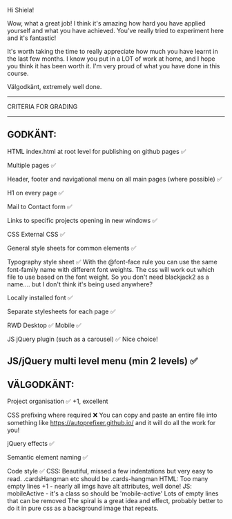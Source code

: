 Hi Shiela!

Wow, what a great job! I think it's amazing how hard you have applied yourself and what you have achieved. You've really tried to experiment here and it's fantastic!

It's worth taking the time to really appreciate how much you have learnt in the last few months. I know you put in a LOT of work at home, and I hope you think it has been worth it. I'm very proud of what you have done in this course.

Välgodkänt, extremely well done.

*************************************

CRITERIA FOR GRADING

*************************************

GODKÄNT:
-------------------------------------

HTML
  index.html at root level for publishing on github pages ✅

  Multiple pages ✅

  Header, footer and navigational menu on all main pages (where possible) ✅

  H1 on every page ✅

  Mail to Contact form ✅

  Links to specific projects opening in new windows ✅     

CSS
  External CSS ✅

  General style sheets for common elements ✅

  Typography style sheet ✅
    With the @font-face rule you can use the same font-family name with different font weights. The css will work out which file to use based on the font weight. So you don't need blackjack2 as a name.... but I don't think it's being used anywhere?

  Locally installed font ✅
  
  Separate stylesheets for each page ✅

  RWD
    Desktop ✅
    Mobile ✅

JS
  jQuery plugin (such as a carousel) ✅
    Nice choice!

  JS/jQuery multi level menu (min 2 levels) ✅
-------------------------------------

VÄLGODKÄNT:
-------------------------------------

  Project organisation ✅ 
    +1, excellent

  CSS prefixing where required ❌
    You can copy and paste an entire file into something like https://autoprefixer.github.io/ and it will do all the work for you!

  jQuery effects ✅ 

  Semantic element naming ✅

  Code style ✅
  CSS:
    Beautiful, missed a few indentations but very easy to read.
    .cardsHangman etc should be .cards-hangman
  HTML:
    Too many empty lines
    +1 - nearly all imgs have alt attributes, well done!
  JS: 
    mobileActive - it's a class so should be 'mobile-active'
    Lots of empty lines that can be removed
    The spiral is a great idea and effect, probably better to do it in pure css as a background image that repeats.
